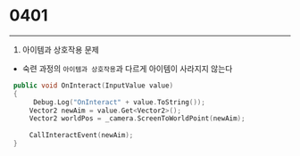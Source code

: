 # 0401  
---  

1. 아이템과 상호작용 문제
 - 숙련 과정의 `아이템과 상호작용`과 다르게 아이템이 사라지지 않는다
 


 ```cpp
  public void OnInteract(InputValue value)
  {
       Debug.Log("OnInteract" + value.ToString());
      Vector2 newAim = value.Get<Vector2>(); 
      Vector2 worldPos = _camera.ScreenToWorldPoint(newAim); 
                                                          
      CallInteractEvent(newAim);
  }

 ```